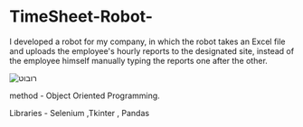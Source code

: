 # TimeSheet-Robot-

I developed a robot for my company, in which the robot takes an Excel file and uploads the employee's hourly reports
to the designated site, instead of the employee himself manually typing the reports one after the other.







![רובוט](https://user-images.githubusercontent.com/50213140/127783487-7ca37f3b-b2c1-4e5e-b9fd-f086cac568ba.PNG)







method - Object Oriented Programming.

Libraries - Selenium ,Tkinter , Pandas
